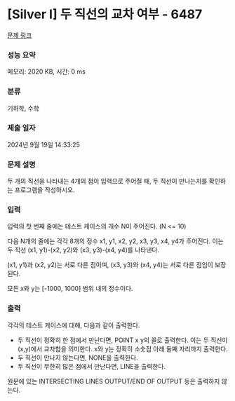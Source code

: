 # [Silver I] 두 직선의 교차 여부 - 6487 

[문제 링크](https://www.acmicpc.net/problem/6487) 

### 성능 요약

메모리: 2020 KB, 시간: 0 ms

### 분류

기하학, 수학

### 제출 일자

2024년 9월 19일 14:33:25

### 문제 설명

<p>두 개의 직선을 나타내는 4개의 점이 입력으로 주어질 때, 두 직선이 만나는지를 확인하는 프로그램을 작성하시오.</p>

### 입력 

 <p>입력의 첫 번째 줄에는 테스트 케이스의 개수 N이 주어진다. (N <= 10)</p>

<p>다음 N개의 줄에는 각각 8개의 정수 x1, y1, x2, y2, x3, y3, x4, y4가 주어진다. 이는 두 직선 (x1, y1)-(x2, y2)와 (x3, y3)-(x4, y4)를 나타낸다.</p>

<p>(x1, y1)과 (x2, y2)는 서로 다른 점이며, (x3, y3)와 (x4, y4)는 서로 다른 점임이 보장된다.</p>

<p>모든 x와 y는 [-1000, 1000] 범위 내의 정수이다.</p>

### 출력 

 <p>각각의 테스트 케이스에 대해, 다음과 같이 출력한다.</p>

<ul>
	<li>두 직선이 정확히 한 점에서 만난다면, POINT x y의 꼴로 출력한다. 이는 두 직선이 (x,y)에서 교차함을 의미한다. x와 y는 정확히 소숫점 아래 둘째 자리까지 출력한다.</li>
	<li>두 직선이 만나지 않는다면, NONE을 출력한다.</li>
	<li>두 직선이 무한히 많은 점에서 만난다면,  LINE을 출력한다.</li>
</ul>

<p>원문에 있는 INTERSECTING LINES OUTPUT/END OF OUTPUT 등은 출력하지 않는다.</p>

